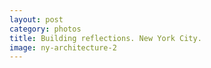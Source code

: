 ```yaml
---
layout: post
category: photos
title: Building reflections. New York City.
image: ny-architecture-2
---
```

